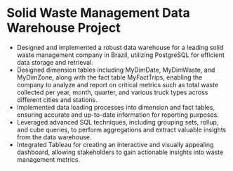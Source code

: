 # Solid Waste Management Data Warehouse Project

- Designed and implemented a robust data warehouse for a leading solid waste management company in Brazil, utilizing PostgreSQL for efficient data storage and retrieval.
- Designed dimension tables including MyDimDate, MyDimWaste, and MyDimZone, along with the fact table MyFactTrips, enabling the company to analyze and report on critical metrics such as total waste collected per year, month, quarter, and various truck types across different cities and stations.
- Implemented data loading processes into dimension and fact tables, ensuring accurate and up-to-date information for reporting purposes.
- Leveraged advanced SQL techniques, including grouping sets, rollup, and cube queries, to perform aggregations and extract valuable insights from the data warehouse.
- Integrated Tableau for creating an interactive and visually appealing dashboard, allowing stakeholders to gain actionable insights into waste management metrics.
